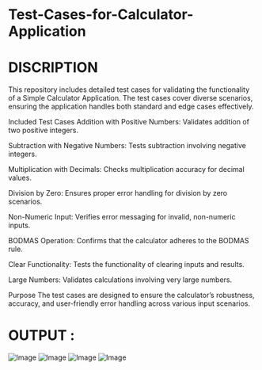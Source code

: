 # Test-Cases-for-Calculator-Application

# DISCRIPTION

This repository includes detailed test cases for validating the functionality of a Simple Calculator Application. The test cases cover diverse scenarios, ensuring the application handles both standard and edge cases effectively.

Included Test Cases
Addition with Positive Numbers: Validates addition of two positive integers.

Subtraction with Negative Numbers: Tests subtraction involving negative integers.

Multiplication with Decimals: Checks multiplication accuracy for decimal values.

Division by Zero: Ensures proper error handling for division by zero scenarios.

Non-Numeric Input: Verifies error messaging for invalid, non-numeric inputs.

BODMAS Operation: Confirms that the calculator adheres to the BODMAS rule.

Clear Functionality: Tests the functionality of clearing inputs and results.

Large Numbers: Validates calculations involving very large numbers.

Purpose
The test cases are designed to ensure the calculator’s robustness, accuracy, and user-friendly error handling across various input scenarios.

# OUTPUT : 

![Image](https://github.com/user-attachments/assets/5bb157be-24eb-494a-91bd-984b9196e7d0)
![Image](https://github.com/user-attachments/assets/6deb21c0-50bc-49b7-b1c8-21d3be8f2113)
![Image](https://github.com/user-attachments/assets/6b9e4a6a-6af9-430b-8ed6-dab12caeba50)
![Image](https://github.com/user-attachments/assets/3a962102-03e8-422f-a9ae-609250db48e2)
